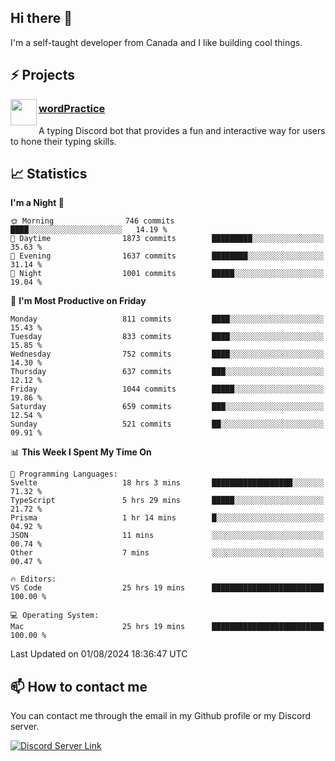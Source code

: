 <h2>Hi there 👋</h2>

<p>I'm a self-taught developer from Canada and I like building cool things.</p>

<h2>⚡ Projects</h2>

<img align="left" src="https://i.imgur.com/BIzs17V.png" width="42" height="42" />
<h3><a target="_blank" href="https://wordpractice.principle.sh/">wordPractice</a></h3>
<p>A typing Discord bot that provides a fun and interactive way for users to hone their typing skills.</p>

<h2>📈 Statistics</h2>

<!--START_SECTION:waka-->
**I'm a Night 🦉** 

```text
🌞 Morning                746 commits         ████░░░░░░░░░░░░░░░░░░░░░   14.19 % 
🌆 Daytime                1873 commits        █████████░░░░░░░░░░░░░░░░   35.63 % 
🌃 Evening                1637 commits        ████████░░░░░░░░░░░░░░░░░   31.14 % 
🌙 Night                  1001 commits        █████░░░░░░░░░░░░░░░░░░░░   19.04 % 
```
📅 **I'm Most Productive on Friday** 

```text
Monday                   811 commits         ████░░░░░░░░░░░░░░░░░░░░░   15.43 % 
Tuesday                  833 commits         ████░░░░░░░░░░░░░░░░░░░░░   15.85 % 
Wednesday                752 commits         ████░░░░░░░░░░░░░░░░░░░░░   14.30 % 
Thursday                 637 commits         ███░░░░░░░░░░░░░░░░░░░░░░   12.12 % 
Friday                   1044 commits        █████░░░░░░░░░░░░░░░░░░░░   19.86 % 
Saturday                 659 commits         ███░░░░░░░░░░░░░░░░░░░░░░   12.54 % 
Sunday                   521 commits         ██░░░░░░░░░░░░░░░░░░░░░░░   09.91 % 
```


📊 **This Week I Spent My Time On** 

```text
💬 Programming Languages: 
Svelte                   18 hrs 3 mins       ██████████████████░░░░░░░   71.32 % 
TypeScript               5 hrs 29 mins       █████░░░░░░░░░░░░░░░░░░░░   21.72 % 
Prisma                   1 hr 14 mins        █░░░░░░░░░░░░░░░░░░░░░░░░   04.92 % 
JSON                     11 mins             ░░░░░░░░░░░░░░░░░░░░░░░░░   00.74 % 
Other                    7 mins              ░░░░░░░░░░░░░░░░░░░░░░░░░   00.47 % 

🔥 Editors: 
VS Code                  25 hrs 19 mins      █████████████████████████   100.00 % 

💻 Operating System: 
Mac                      25 hrs 19 mins      █████████████████████████   100.00 % 
```


 Last Updated on 01/08/2024 18:36:47 UTC
<!--END_SECTION:waka-->

<h2>📫 How to contact me</h2>

You can contact me through the email in my Github profile or my Discord server.

[![Discord Server Link](https://dcbadge.vercel.app/api/server/DHnk46C)](https://discord.gg/DHnk46C)

